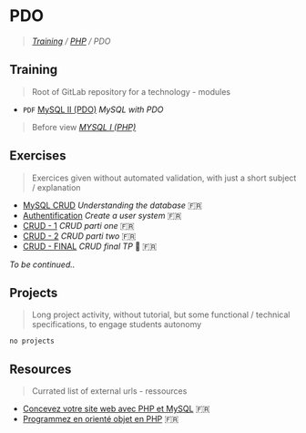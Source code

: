 # PDO
>_[Training](https://github.com/simplonco/training) / [PHP](https://github.com/simplonco/php-training) / PDO_

## Training

> Root of GitLab repository for a technology - modules

* `PDF` [MySQL II (PDO)](https://github.com/simplonco/pdo-training/blob/master/training/Tutoriel-MySQLII-PDO.pdf) _MySQL with PDO_

> Before view *[MYSQL I (PHP)](https://github.com/simplonco/php-training/blob/master/training/Tutoriel-MySQL-Introduction.pdf)*

## Exercises

> Exercices given without automated validation, with just a short subject / explanation

* [MySQL CRUD](https://github.com/simplonco/php-training-mysql) _Understanding the database_ :fr:
* [Authentification](https://github.com/simplonco/php-challenge-auth) _Create a user system_ :fr:
* [CRUD - 1](https://github.com/simplonco/php-exercises-crud1) _CRUD parti one_ :fr:
* [CRUD - 2](https://github.com/simplonco/php-exercises-crud2) _CRUD parti two_ :fr:
* [CRUD - FINAL](https://github.com/simplonco/php-exercises-crudTP) _CRUD final TP_ :muscle: :fr:

_To be continued.._

## Projects

> Long project activity, without tutorial, but some functional / technical specifications, to engage students autonomy

`no projects`

## Resources

> Currated list of external urls - ressources

* [Concevez votre site web avec PHP et MySQL](https://openclassrooms.com/courses/concevez-votre-site-web-avec-php-et-mysql) :fr:
* [Programmez en orienté objet en PHP](https://openclassrooms.com/courses/programmez-en-oriente-objet-en-php) :fr:
